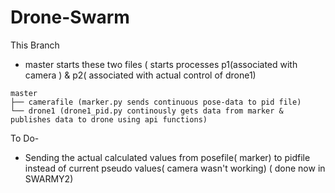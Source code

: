 # Drone-Swarm

This Branch
- master starts these two files (  starts processes p1(associated with camera ) & p2( associated with actual control of drone1)

```
master
├── camerafile (marker.py sends continuous pose-data to pid file)
└── drone1 (drone1_pid.py continously gets data from marker & publishes data to drone using api functions)         
```
  
  To Do-
- Sending the actual calculated values from posefile( marker) to pidfile instead of current pseudo values( camera wasn't working)
( done now in SWARMY2)
